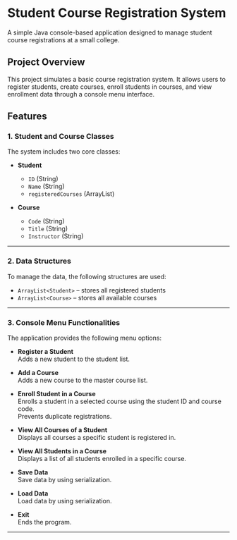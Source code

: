 # Student Course Registration System

A simple Java console-based application designed to manage student course registrations at a small college.

## Project Overview
This project simulates a basic course registration system. It allows users to register students, create courses, enroll students in courses, and view enrollment data through a console menu interface.

## Features

### 1. Student and Course Classes

The system includes two core classes:

- **Student**
    - `ID` (String)
    - `Name` (String)
    - `registeredCourses` (ArrayList)

- **Course**
    - `Code` (String)
    - `Title` (String)
    - `Instructor` (String)

---

### 2. Data Structures

To manage the data, the following structures are used:

- `ArrayList<Student>` – stores all registered students
- `ArrayList<Course>` – stores all available courses
---

### 3. Console Menu Functionalities

The application provides the following menu options:

- **Register a Student**  
  Adds a new student to the student list.

- **Add a Course**  
  Adds a new course to the master course list.

- **Enroll Student in a Course**  
  Enrolls a student in a selected course using the student ID and course code.  
  Prevents duplicate registrations.

- **View All Courses of a Student**  
  Displays all courses a specific student is registered in.

- **View All Students in a Course**  
  Displays a list of all students enrolled in a specific course.

- **Save Data**  
  Save data by using serialization.

- **Load Data**  
  Load data by using serialization.

- **Exit**  
  Ends the program.

---
